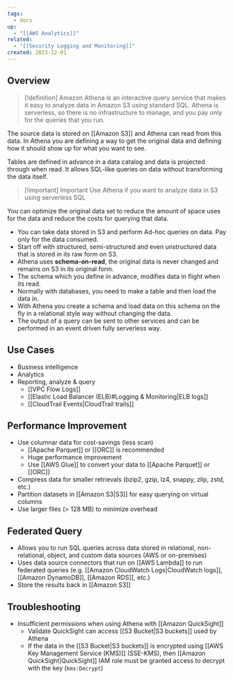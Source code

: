 ```yaml
---
tags:
  - docs
up:
  - "[[AWS Analytics]]"
related:
  - "[[Security Logging and Monitoring]]"
created: 2023-12-01
---
```

## Overview


>[!definition]
>Amazon Athena is an interactive query service that makes it easy to analyze data in Amazon S3 using standard SQL. Athena is serverless, so there is no infrastructure to manage, and you pay only for the queries that you run.

The source data is stored on [[Amazon S3]] and Athena can read from this data. In Athena you are defining a way to get the original data and defining how it should show up for what you want to see.

Tables are defined in advance in a data catalog and data is projected through when read. It allows SQL-like queries on data without transforming the data itself.

>[!important] Important
> Use Athena if you want to analyze data in S3 using serverless SQL

You can optimize the original data set to reduce the amount of space uses for the data and reduce the costs for querying that data.

- You can take data stored in S3 and perform Ad-hoc queries on data. Pay only for the data consumed.
- Start off with structured, semi-structured and even unstructured data that is stored in its raw form on S3.
- Athena uses **schema-on-read**, the original data is never changed and remains on S3 in its original form.
- The schema which you define in advance, modifies data in flight when its read.
- Normally with databases, you need to make a table and then load the data in.
- With Athena you create a schema and load data on this schema on the fly in a relational style way without changing the data.
- The output of a query can be sent to other services and can be performed in an event driven fully serverless way.

## Use Cases

- Business intelligence
- Analytics
- Reporting, analyze & query
	- [[VPC Flow Logs]]
	- [[Elastic Load Balancer (ELB)#Logging & Monitoring|ELB logs]]
	- [[CloudTrail Events|CloudTrail trails]]

## Performance Improvement

- Use columnar data for cost-savings (less scan)
	- [[Apache Parquet]] or [[ORC]] is recommended
	- Huge performance improvement
	- Use [[AWS Glue]] to convert your data to [[Apache Parquet]] or [[ORC]]
- Compress data for smaller retrievals (bzip2, gzip, lz4, snappy, zlip, zstd, etc.)
- Partition datasets in [[Amazon S3|S3]] for easy querying on virtual columns
- Use larger files (> 128 MB) to minimize overhead

## Federated Query

- Allows you to run SQL queries across data stored in relational, non-relational, object, and custom data sources (AWS or on-premises)
- Uses data source connectors that run on [[AWS Lambda]] to run federated queries (e.g. [[Amazon CloudWatch Logs|CloudWatch logs]], [[Amazon DynamoDB]], [[Amazon RDS]], etc.)
- Store the results back in [[Amazon S3]]

## Troubleshooting

- Insufficient permissions when using Athena with [[Amazon QuickSight]]
	- Validate QuickSight can access [[S3 Bucket|S3 buckets]] used by Athena
	- If the data in the [[S3 Bucket|S3 buckets]] is encrypted using [[AWS Key Management Service (KMS)]] (SSE-KMS), then [[Amazon QuickSight|QuickSight]] IAM role must be granted access to decrypt with the key (`kms:Decrypt`)


